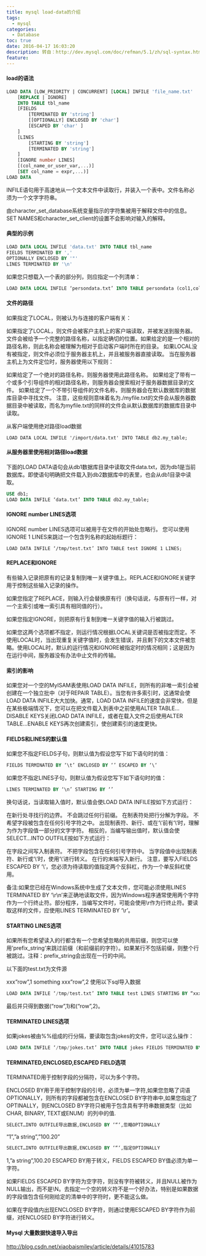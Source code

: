 ```yaml
---
title: mysql load-data的介绍
tags:
  - mysql
categories:
  - Database
toc: true
date: 2016-04-17 16:03:20
description: 转自：http://dev.mysql.com/doc/refman/5.1/zh/sql-syntax.html#load-data
feature:
---
```


#### load的语法
``` sql
LOAD DATA [LOW_PRIORITY | CONCURRENT] [LOCAL] INFILE 'file_name.txt'
    [REPLACE | IGNORE]
    INTO TABLE tbl_name
    [FIELDS
        [TERMINATED BY 'string']
        [[OPTIONALLY] ENCLOSED BY 'char']
        [ESCAPED BY 'char' ]
    ]
    [LINES
        [STARTING BY 'string']
        [TERMINATED BY 'string']
    ]
    [IGNORE number LINES]
    [(col_name_or_user_var,...)]
    [SET col_name = expr,...)]
LOAD DATA 
```
<!-- more -->
INFILE语句用于高速地从一个文本文件中读取行，并装入一个表中。文件名称必须为一个文字字符串。

由character_set_database系统变量指示的字符集被用于解释文件中的信息。SET NAMES和character_set_client的设置不会影响对输入的解释。

#### 典型的示例
``` sql
LOAD DATA LOCAL INFILE 'data.txt' INTO TABLE tbl_name 
FIELDS TERMINATED BY ',' 
OPTIONALLY ENCLOSED BY '"' 
LINES TERMINATED BY '\n'
```
如果您只想载入一个表的部分列，则应指定一个列清单：
``` sql
LOAD DATA LOCAL INFILE ‘persondata.txt’ INTO TABLE persondata (col1,col2);
```

#### 文件的路径
如果指定了LOCAL，则被认为与连接的客户端有关：

如果指定了LOCAL，则文件会被客户主机上的客户端读取，并被发送到服务器。文件会被给予一个完整的路径名称，以指定确切的位置。如果给定的是一个相对的路径名称，则此名称会被理解为相对于启动客户端时所在的目录。
如果LOCAL没有被指定，则文件必须位于服务器主机上，并且被服务器直接读取。
当在服务器主机上为文件定位时，服务器使用以下规则：

如果给定了一个绝对的路径名称，则服务器使用此路径名称。
如果给定了带有一个或多个引导组件的相对路径名称，则服务器会搜索相对于服务器数据目录的文件。
如果给定了一个不带引导组件的文件名称，则服务器会在默认数据库的数据库目录中寻找文件。
注意，这些规则意味着名为./myfile.txt的文件会从服务器数据目录中被读取，而名为myfile.txt的同样的文件会从默认数据库的数据库目录中读取。

从客户端使用绝对路径load数据
```
LOAD DATA LOCAL INFILE '/import/data.txt' INTO TABLE db2.my_table;
```

#### 从服务器里使用相对路径load数据
下面的LOAD DATA语句会从db1数据库目录中读取文件data.txt，因为db1是当前数据库。即使语句明确把文件载入到db2数据库中的表里，也会从db1目录中读取。
``` sql
USE db1;
LOAD DATA INFILE ‘data.txt’ INTO TABLE db2.my_table;
```

#### IGNORE number LINES选项
IGNORE number LINES选项可以被用于在文件的开始处忽略行。
您可以使用IGNORE 1 LINES来跳过一个包含列名称的起始标题行：
```
LOAD DATA INFILE ‘/tmp/test.txt’ INTO TABLE test IGNORE 1 LINES;
```

#### REPLACE和IGNORE
有些输入记录把原有的记录复制到唯一关键字值上。REPLACE和IGNORE关键字用于控制这些输入记录的操作。

如果您指定了REPLACE，则输入行会替换原有行（换句话说，与原有行一样，对一个主索引或唯一索引具有相同值的行）。

如果您指定IGNORE，则把原有行复制到唯一关键字值的输入行被跳过。

如果您这两个选项都不指定，则运行情况根据LOCAL关键词是否被指定而定。不使用LOCAL时，当出现重复关键字值时，会发生错误，并且剩下的文本文件被忽略。使用LOCAL时，默认的运行情况和IGNORE被指定时的情况相同；这是因为在运行中间，服务器没有办法中止文件的传输。

#### 索引的影响
如果您对一个空的MyISAM表使用LOAD DATA INFILE，则所有的非唯一索引会被创建在一个独立批中（对于REPAIR TABLE）。当您有许多索引时，这通常会使LOAD DATA INFILE大大加快。通常，LOAD DATA INFILE的速度会非常快，但是在某些极端情况下，您可以在把文件载入到表中之前使用ALTER TABLE…DISABLE KEYS关闭LOAD DATA INFILE，或者在载入文件之后使用ALTER TABLE…ENABLE KEYS再次创建索引，使创建索引的速度更快。

#### FIELDS和LINES的默认值
如果您不指定FIELDS子句，则默认值为假设您写下如下语句时的值：
``` sql
FIELDS TERMINATED BY ‘\t’ ENCLOSED BY ‘’ ESCAPED BY ‘\‘
```
如果您不指定LINES子句，则默认值为假设您写下如下语句时的值：
``` sql
LINES TERMINATED BY ‘\n’ STARTING BY ‘’
```
换句话说，当读取输入值时，默认值会使LOAD DATA INFILE按如下方式运行：

在新行处寻找行的边界。
不会跳过任何行前缀。
在制表符处把行分解为字段。
不希望字段被包含在任何引号字符之中。
出现制表符、新行、或在‘\’前有‘\’时，理解为作为字段值一部分的文字字符。
相反的，当编写输出值时，默认值会使SELECT…INTO OUTFILE按如下方式运行：

在字段之间写入制表符。
不把字段包含在任何引号字符中。
当字段值中出现制表符、新行或‘\’时，使用‘\’进行转义。
在行的末端写入新行。
注意，要写入FIELDS ESCAPED BY ‘\’，您必须为待读取的值指定两个反斜杠，作为一个单反斜杠使用。

备注:如果您已经在Windows系统中生成了文本文件，您可能必须使用LINES TERMINATED BY ‘\r\n’来正确地读取文件，因为Windows程序通常使用两个字符作为一个行终止符。部分程序，当编写文件时，可能会使用\r作为行终止符。要读取这样的文件，应使用LINES TERMINATED BY ‘\r’。

#### STARTING LINES选项
如果所有您希望读入的行都含有一个您希望忽略的共用前缀，则您可以使用’prefix_string’来跳过前缀（和前缀前的字符）。如果某行不包括前缀，则整个行被跳过。注释：prefix_string会出现在一行的中间。

以下面的test.txt为文件源

xxx”row”,1
something xxx”row”,2
使用以下sql导入数据
``` sql
LOAD DATA INFILE ‘/tmp/test.txt’ INTO TABLE test LINES STARTING BY “xxx”;
```
最后并只得到数据(“row”,1)和(“row”,2)。

#### TERMINATED LINES选项
如果jokes被由%%组成的行分隔，要读取包含jokes的文件，您可以这么操作：
``` sql
LOAD DATA INFILE ‘/tmp/jokes.txt’ INTO TABLE jokes FIELDS TERMINATED BY ‘’ LINES TERMINATED BY ‘\n%%\n’ (joke);
```

#### TERMINATED,ENCLOSED,ESCAPED FIELD选项
TERMINATED用于控制字段的分隔符，可以为多个字符。

ENCLOSED BY用于用于控制字段的引号，必须为单一字符,如果您忽略了词语OPTIONALLY，则所有的字段都被包含在ENCLOSED BY字符串中,如果您指定了OPTINALLY，则ENCLOSED BY字符只被用于包含具有字符串数据类型（比如CHAR, BINARY, TEXT或ENUM）的列中的值.
``` sql
SELECT…INTO OUTFILE导出数据,ENCLOSED BY ‘“‘,忽略OPTIONALLY
```
“1”,”a string”,”100.20”
``` sql
SELECT…INTO OUTFILE导出数据,ENCLOSED BY ‘“‘,指定OPTIONALLY
```
1,”a string”,100.20
ESCAPED BY用于转义，FIELDS ESCAPED BY值必须为单一字符。

如果FIELDS ESCAPED BY字符为空字符，则没有字符被转义，并且NULL被作为NULL输出，而不是\N。去指定一个空的转义符不是一个好办法，特别是如果数据的字段值包含任何刚给定的清单中的字符时，更不能这么做。

如果在字段值内出现ENCLOSED BY字符，则通过使用ESCAPED BY字符作为前缀，对ENCLOSED BY字符进行转义。

#### Mysql 大量数据快速导入导出 
http://blog.csdn.net/xiaobaismiley/article/details/41015783


